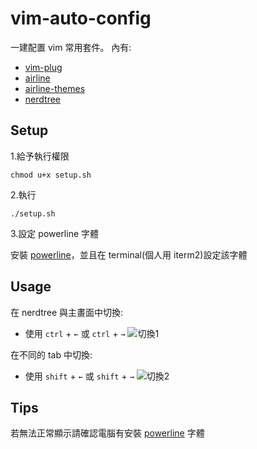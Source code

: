 # vim-auto-config

一建配置 vim 常用套件。
內有:
- [vim-plug](https://github.com/junegunn/vim-plug)
- [airline](https://github.com/vim-airline/vim-airline)
- [airline-themes](https://github.com/vim-airline/vim-airline-themes)
- [nerdtree](https://github.com/scrooloose/nerdtree)

## Setup

1.給予執行權限

`chmod u+x setup.sh`

2.執行

`./setup.sh`

3.設定 powerline 字體

安裝 [powerline](https://github.com/powerline/powerline)，並且在 terminal(個人用 iterm2)設定該字體


## Usage

在 nerdtree 與主畫面中切換:
- 使用 `ctrl` + `←` 或 `ctrl` + `→`
![切換1](https://i.imgur.com/e2df0V2.gif)

在不同的 tab 中切換:
- 使用 `shift` + `←` 或 `shift` + `→` 
![切換2](https://i.imgur.com/XQ5I9dn.gif)


## Tips

若無法正常顯示請確認電腦有安裝 [powerline](https://github.com/powerline/powerline) 字體
